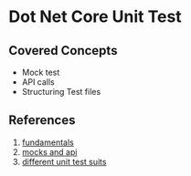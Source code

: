 # Dot Net Core Unit Test


## Covered Concepts

* Mock test
* API calls
* Structuring Test files

## References

1. [fundamentals](https://docs.microsoft.com/en-us/dotnet/core/testing/)
2. [mocks and api](http://asp.net-hacker.rocks/2017/09/27/testing-aspnetcore.html)
3. [different unit test suits](http://asp.net-hacker.rocks/2017/03/31/unit-testing-with-dotnetcore.html)